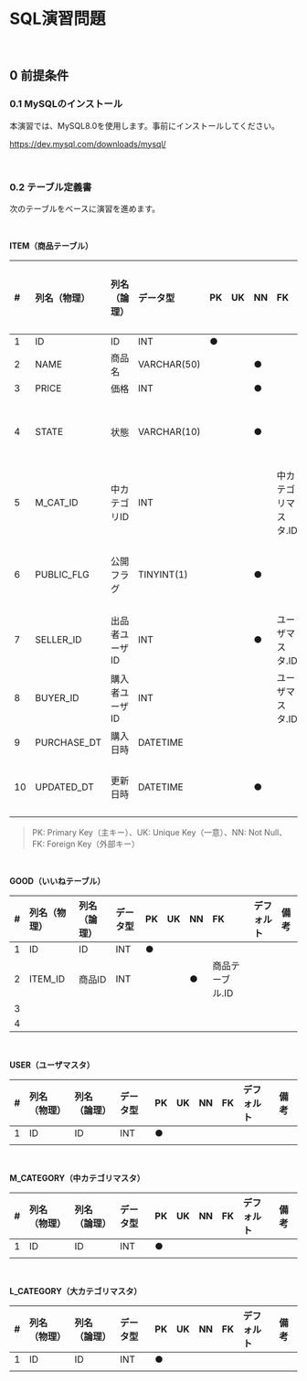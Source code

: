 # SQL演習問題



<br>

## 0 前提条件

### 0.1 MySQLのインストール

本演習では、MySQL8.0を使用します。事前にインストールしてください。

https://dev.mysql.com/downloads/mysql/

<br>

### 0.2 テーブル定義書

次のテーブルをベースに演習を進めます。

<br>

**ITEM（商品テーブル）**

| # | 列名（物理） | 列名（論理） | データ型 | PK | UK | NN | FK | デフォルト | 備考 |
|:--|:--|:--|:--|:--|:--|:--|:--|:--|:--|
| 1 | ID | ID | INT | ● |  |  |  |  |  |
| 2 | NAME | 商品名 | VARCHAR(50) |  |  | ● |  |  |  |
| 3 | PRICE | 価格 | INT |  |  | ● |  |  |  |
| 4 | STATE | 状態 | VARCHAR(10) |  |  | ● |  |  | S、A、B、C、D |
| 5 | M_CAT_ID | 中カテゴリID | INT |  |  |  | 中カテゴリマスタ.ID |  |  |
| 6 | PUBLIC_FLG | 公開フラグ | TINYINT(1) |  |  | ● |  | 1:公開 | 0:非公開、1:公開 |
| 7 | SELLER_ID | 出品者ユーザID | INT |  |  | ● | ユーザマスタ.ID |  |  |
| 8 | BUYER_ID | 購入者ユーザID | INT |  |  |  | ユーザマスタ.ID |  |  |
| 9 | PURCHASE_DT | 購入日時 | DATETIME |  |  |  |  |  |  |
| 10 | UPDATED_DT | 更新日時 | DATETIME |  |  | ● |  | 現在日時 |  |

> PK: Primary Key（主キー）、UK: Unique Key（一意）、NN: Not Null、FK: Foreign Key（外部キー）

<br>

**GOOD（いいねテーブル）**

| # | 列名（物理） | 列名（論理） | データ型 | PK | UK | NN | FK | デフォルト | 備考 |
|:--|:--|:--|:--|:--|:--|:--|:--|:--|:--|
| 1 | ID | ID | INT | ● |  |  |  |  |  |
| 2 | ITEM_ID | 商品ID | INT |  |  | ● | 商品テーブル.ID |  |  |
| 3 |  |  |  |  |  |  |  |  |  |
| 4 |  |  |  |  |  |  |  |  |  |

<br>

**USER（ユーザマスタ）**

| # | 列名（物理） | 列名（論理） | データ型 | PK | UK | NN | FK | デフォルト | 備考 |
|:--|:--|:--|:--|:--|:--|:--|:--|:--|:--|
| 1 | ID | ID | INT | ● |  |  |  |  |  |
|  |  |  |  |  |  |  |  |  |  |

<br>

**M_CATEGORY（中カテゴリマスタ）**

| # | 列名（物理） | 列名（論理） | データ型 | PK | UK | NN | FK | デフォルト | 備考 |
|:--|:--|:--|:--|:--|:--|:--|:--|:--|:--|
| 1 | ID | ID | INT | ● |  |  |  |  |  |
|  |  |  |  |  |  |  |  |  |  |

<br>

**L_CATEGORY（大カテゴリマスタ）**

| # | 列名（物理） | 列名（論理） | データ型 | PK | UK | NN | FK | デフォルト | 備考 |
|:--|:--|:--|:--|:--|:--|:--|:--|:--|:--|
| 1 | ID | ID | INT | ● |  |  |  |  |  |
|  |  |  |  |  |  |  |  |  |  |